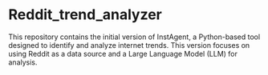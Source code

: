 # Reddit_trend_analyzer
This repository contains the initial version of InstAgent, a Python-based tool designed to identify and analyze internet trends. This version focuses on using Reddit as a data source and a Large Language Model (LLM) for analysis.
